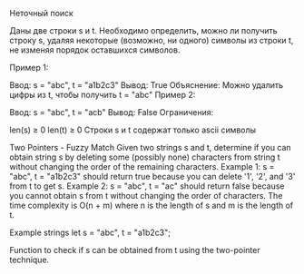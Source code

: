 Неточный поиск

Даны две строки s и t. Необходимо определить, можно ли получить строку s, удаляя некоторые (возможно, ни одного) символы из строки t, не изменяя порядок оставшихся символов.

Пример 1:

Ввод: s = "abc", t = "a1b2c3"
Вывод: True
Объяснение: Можно удалить цифры из t, чтобы получить t = "abc"
Пример 2:

Ввод: s = "abc", t = "acb"
Вывод: False
Ограничения:

len(s) ≥ 0
len(t) ≥ 0
Строки s и t содержат только ascii символы

Two Pointers - Fuzzy Match
Given two strings s and t, determine if you can obtain string s by deleting some (possibly none) characters from string t without changing the order of the remaining characters.
Example 1:
s = "abc", t = "a1b2c3" should return true because you can delete '1', '2', and '3' from t to get s.
Example 2:
s = "abc", t = "ac" should return false because you cannot obtain s from t without changing the order of characters.
The time complexity is O(n + m) where n is the length of s and m is the length of t.

Example strings
let s = "abc", t = "a1b2c3";

Function to check if s can be obtained from t
using the two-pointer technique.
